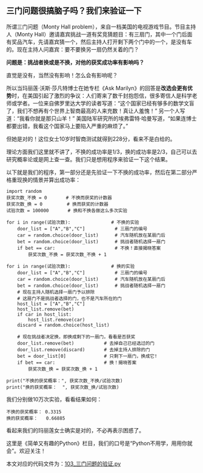## 三门问题很搞脑子吗？我们来验证一下

所谓三门问题（Monty Hall problem），来自一档美国的电视游戏节目。节目主持人（Monty Hall）邀请嘉宾挑战一道有奖竞猜题目：有三扇门，其中一个门后面有奖品汽车，先请嘉宾猜一个，然后主持人打开剩下两个门中的一个，是没有车的。现在主持人问嘉宾：要不要换另一扇仍然关着的门？

**问题是：挑战者换或是不换，对他的获奖成功率有影响吗？**

直觉是没有，当然没有影响！怎么会有影响呢？

所以当玛丽莲·沃斯·莎凡特博士在她专栏《Ask Marilyn》的回答是**改选会更有优势**时，在美国引起了激烈的争议：人们寄来了数千封抱怨信，很多寄信人是科学老师或学者。一位来自佛罗里达大学的读者写道：“这个国家已经有够多的数学文盲了，我们不想再有个世界上智商最高的人来充数！真让人羞愧！” 另一个人写道：“我看你就是那只山羊！” 美国陆军研究所的埃弗雷特·哈曼写道，“如果连博士都要出错，我看这个国家马上要陷入严重的麻烦了。”

但她是对的！这位女士10岁时智商测试就得到228分，看来不是白给的。

理论方面我们这里就不讲了，不换的成功率是1/3，换的成功率是2/3，自己可以去研究概率论或是网上查一查。我们只是想用程序来验证一下这个结果。

以下就是我们的程序，第一部分还是先验证一下不换的成功率，然后在第二部分严格重现换的情景并算出成功率：

```
import random
获奖次数_不换 = 0       # 不换而获奖的计数器
获奖次数_换 = 0         # 换而获奖的计数器
试验次数 = 100000       # 换和不换各做这么多次实验

for i in range(试验次数):               # 不换的实验
    door_list = ["A","B","C"]           # 三扇门的编号
    car = random.choice(door_list)      # 汽车随机放在某扇门后
    bet = random.choice(door_list)      # 挑战者随机选择一扇门
    if bet == car:                      # 不换！直接揭晓答案
        获奖次数_不换 = 获奖次数_不换 + 1   

for i in range(试验次数):               # 换的实验
    door_list = ["A","B","C"]           # 三扇门的编号
    car = random.choice(door_list)      # 汽车随机放在某扇门后
    bet = random.choice(door_list)      # 挑战者随机选择一扇门        
    # 现在主持人随机选择一扇门予以排除
    # 这扇门不是挑战者选择的门，也不是汽车所在的门
    host_list = ["A","B","C"]
    host_list.remove(bet)
    if car in host_list:
        host_list.remove(car)
    discard = random.choice(host_list)
    
    # 现在挑战者决定换，即换成剩下的一扇门，看看是否获奖
    door_list.remove(bet)           # 去掉自己已经选过的门
    door_list.remove(discard)       # 去掉主持人排除的门
    bet = door_list[0]              # 只剩下一扇门，换成它!
    if bet == car:                  # 换！揭晓答案
        获奖次数_换 = 获奖次数_换 + 1                  

print("不换的获奖概率：", 获奖次数_不换/试验次数)
print("换的获奖概率：  ", 获奖次数_换/试验次数)
```
我们分别做10万次实验，看看结果如何：
```
不换的获奖概率： 0.3315
换的获奖概率：   0.66885
```
看起来我们的玛丽莲女士确实是对的，不必再表示困惑了。

这里是《简单又有趣的Python》栏目，我们的口号是“Python不用学，用用你就会”。欢迎关注！

本文对应的代码文件为：[103_三门问题的验证.py](../代码文件/103_三门问题的验证.py)

